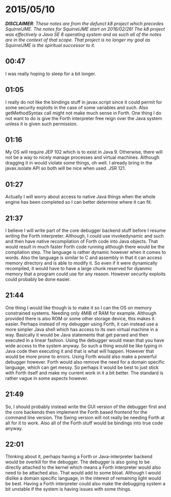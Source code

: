 # 2015/05/10

***DISCLAIMER***: _These notes are from the defunct k8 project which_
_precedes SquirrelJME. The notes for SquirrelJME start on 2016/02/26!_
_The k8 project was effectively a Java SE 8 operating system and as such_
_all of the notes are in the context of that scope. That project is no_
_longer my goal as SquirrelJME is the spiritual successor to it._

## 00:47

I was really hoping to sleep for a bit longer.

## 01:05

I really do not like the bindings stuff in javax.script since it could permit
for some security exploits in the case of some variables and such. Also
getMethodSyntax call might not make much sense in Forth. One thing I do not
want to do is give the Forth interpreter free reign over the Java system
unless it is given such permission.

## 01:16

My OS will require JEP 102 which is to exist in Java 9. Otherwise, there will
not be a way to nicely manage processes and virtual machines. Although
dragging it in would violate some things, oh well. I already bring in the
javax.isolate API so both will be nice when used. JSR 121.

## 01:27

Actually I will worry about access to native Java things when the whole engine
has been completed so I can better determine where it can fit.

## 21:37

I believe I will write part of the core debugger backend stuff before I resume
writing the Forth interpreter. Although, I could use invokedynamic and such
and then have native recompilation of Forth code into Java objects. That would
result in much faster Forth code running although there would be the
compilation step. The language is rather dynamic however when it comes to
words. Also the language is similar to C and assembly in that it can access
memory directory and is able to modify it. So even if it were dynamically
recompiled, it would have to have a large chunk reserved for dyanmic memory
that a program could use for any reason. However security exploits could
probably be done easier.

## 21:44

One thing I would like though is to make it so I can the OS on memory
constrained systems. Needing only 4MiB of RAM for example. Although provided
there is also ROM or some other storage device, this makes it easier. Perhaps
instead of my debugger using Forth, it can instead use a more simpler Java
shell which has access to its own virtual machine in a way. Basically it would
be Java statements that get parsed and then executed in a linear fashion.
Using the debugger would mean that you have wide access to the system anyway.
So such a thing would be like typing in Java code then executing it and that
is what will happen. However that would be more prone to errors. Using Forth
would also make a powerful debugger however. Forth would also remove the need
for a domain specific language, which can get messy. So perhaps it would be
best to just stick with Forth itself and make my current work in it a bit
better. The standard is rather vague in some aspects however.

## 21:49

So, I should probably instead write the GUI version of the debugger first and
the core backends then implement the Forth based frontend for the command line
version. The Swing version will not really be needing Forth at all for it to
work. Also all of the Forth stuff would be bindings into true code anyway.

## 22:01

Thinking about it, perhaps having a Forth or Java-interpreter backend would be
overkill for the debugger. The debugger is also going to be directly attached
to the kernel which means a Forth interpreter would also need to be attached
also. That would add to some bloat. Although I would dislike a domain specific
language, in the interest of remaining light would be best. Having a Forth
interpreter could also make the debugging system a bit unstable if the system
is having issues with some things.

